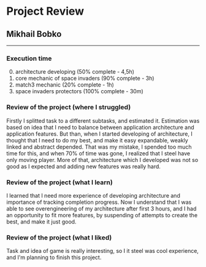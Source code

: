 # Project Review

## Mikhail Bobko

---

### Execution time

0) architecture developing          (50% complete - 4,5h)
1) core mechanic of space invaders  (90% complete - 3h)
2) match3 mechanic                  (20% complete - 1h)
3) space invaders protectors        (100% complete - 30m)

### Review of the project (where I struggled)

Firstly I splitted task to a different subtasks, and estimated it.
Estimation was based on idea that I need to balance between application architecture and application features.
But than, when I started developing of architecture, I thought that I need to do my best, and make it easy expandable,
weakly linked and abstract depended. That was my mistake, I spended too much time for this, and when 70% of time was gone,
I realized that I steel have only moving player. More of that, architecture which I developed was not so good as I expected
and adding new features was really hard.

### Review of the project (what I learn)

I learned that I need more experience of developing architecture and importance of tracking completion progress.
Now I understand that I was able to see overengineering of my architecture after first 3 hours, and I had an opportunity to fit more features,
by suspending of attempts to create the best, and make it just good.

### Review of the project (what I liked)

Task and idea of game is really interesting, so I it steel was cool experience, and I'm planning to finish this project.
